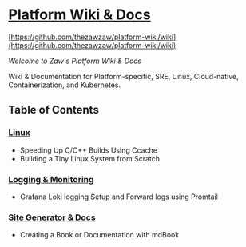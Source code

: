 # [Platform Wiki & Docs](https://github.com/thezawzaw/platform-docs/wiki)
[https://github.com/thezawzaw/platform-wiki/wiki](https://github.com/thezawzaw/platform-wiki/wiki)

_Welcome to Zaw's Platform Wiki & Docs_

Wiki & Documentation for Platform-specific, SRE, Linux, Cloud-native, Containerization, and Kubernetes.

## Table of Contents

### [Linux](https://github.com/thezawzaw/platform-wiki/wiki#linux)
 - Speeding Up C/C++ Builds Using Ccache
 - Building a Tiny Linux System from Scratch

### [Logging & Monitoring](https://github.com/thezawzaw/platform-wiki/wiki#logging--monitoring)
- Grafana Loki logging Setup and Forward logs using Promtail

### [Site Generator & Docs](https://github.com/thezawzaw/platform-wiki/wiki#site-generator--docs)
 - Creating a Book or Documentation with mdBook
